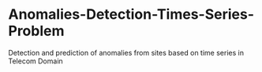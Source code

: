 # Anomalies-Detection-Times-Series-Problem
Detection and prediction of anomalies from sites based on time series in Telecom Domain
